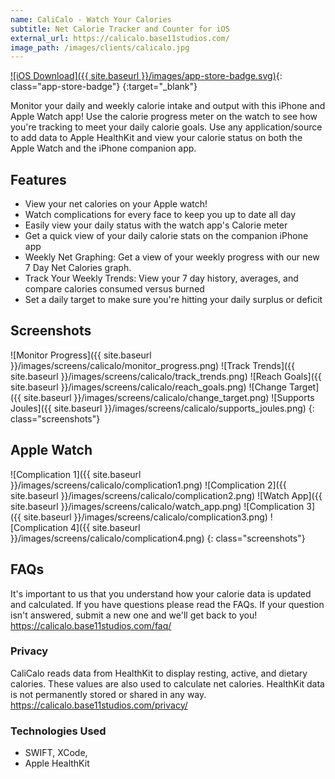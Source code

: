 ```yaml
---
name: CaliCalo - Watch Your Calories
subtitle: Net Calorie Tracker and Counter for iOS
external_url: https://calicalo.base11studios.com/
image_path: /images/clients/calicalo.jpg
---
```


[![iOS Download]({{ site.baseurl }}/images/app-store-badge.svg)](https://itunes.apple.com/us/app/calicalo-watch-your-calories/id1205082048?mt=8){: class="app-store-badge"}
{:target="\_blank"}

Monitor your daily and weekly calorie intake and output with this iPhone and Apple Watch app! Use the calorie progress meter on the watch to see how you're tracking to meet your daily calorie goals. Use any application/source to add data to Apple HealthKit and view your calorie status on both the Apple Watch and the iPhone companion app.

## Features

- View your net calories on your Apple watch!
- Watch complications for every face to keep you up to date all day
- Easily view your daily status with the watch app's Calorie meter
- Get a quick view of your daily calorie stats on the companion iPhone app
- Weekly Net Graphing: Get a view of your weekly progress with our new 7 Day Net Calories graph.
- Track Your Weekly Trends: View your 7 day history, averages, and compare calories consumed versus burned
- Set a daily target to make sure you're hitting your daily surplus or deficit

## Screenshots

![Monitor Progress]({{ site.baseurl }}/images/screens/calicalo/monitor_progress.png)
![Track Trends]({{ site.baseurl }}/images/screens/calicalo/track_trends.png)
![Reach Goals]({{ site.baseurl }}/images/screens/calicalo/reach_goals.png)
![Change Target]({{ site.baseurl }}/images/screens/calicalo/change_target.png)
![Supports Joules]({{ site.baseurl }}/images/screens/calicalo/supports_joules.png)
{: class="screenshots"}

## Apple Watch

![Complication 1]({{ site.baseurl }}/images/screens/calicalo/complication1.png)
![Complication 2]({{ site.baseurl }}/images/screens/calicalo/complication2.png)
![Watch App]({{ site.baseurl }}/images/screens/calicalo/watch_app.png)
![Complication 3]({{ site.baseurl }}/images/screens/calicalo/complication3.png)
![Complication 4]({{ site.baseurl }}/images/screens/calicalo/complication4.png)
{: class="screenshots"}

## FAQs

It's important to us that you understand how your calorie data is updated and calculated. If you have questions please read the FAQs. If your question isn't answered, submit a new one and we'll get back to you!
https://calicalo.base11studios.com/faq/

### Privacy

CaliCalo reads data from HealthKit to display resting, active, and dietary calories. These values are also used to calculate net calories. HealthKit data is not permanently stored or shared in any way.
https://calicalo.base11studios.com/privacy/

### Technologies Used

- SWIFT, XCode,
- Apple HealthKit
